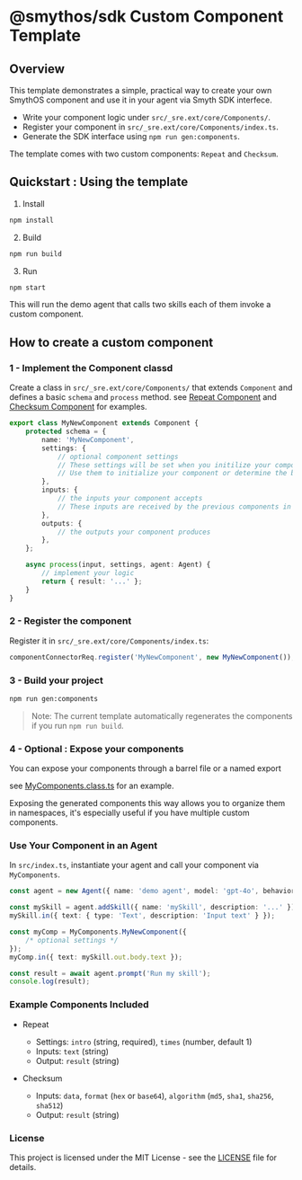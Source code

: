 # @smythos/sdk Custom Component Template

## Overview

This template demonstrates a simple, practical way to create your own SmythOS component and use it in your agent via Smyth SDK interfece.

-   Write your component logic under `src/_sre.ext/core/Components/`.
-   Register your component in `src/_sre.ext/core/Components/index.ts`.
-   Generate the SDK interface using `npm run gen:components`.

The template comes with two custom components: `Repeat` and `Checksum`.

## Quickstart : Using the template

1. Install

```bash
npm install
```

2. Build

```bash
npm run build
```

3. Run

```bash
npm start
```

This will run the demo agent that calls two skills each of them invoke a custom component.

## How to create a custom component

### 1 - Implement the Component classd

Create a class in `src/_sre.ext/core/Components/` that extends `Component` and defines a basic `schema` and `process` method.
see [Repeat Component](./src/_sre.ext/core/Components/Repeat.class.ts) and [Checksum Component](./src/_sre.ext/core/Components/Checksum.class.ts) for examples.

```ts
export class MyNewComponent extends Component {
    protected schema = {
        name: 'MyNewComponent',
        settings: {
            // optional component settings
            // These settings will be set when you initilize your component, they cannot be changed at runtime.
            // Use them to initialize your component or determine the behavior of your component.
        },
        inputs: {
            // the inputs your component accepts
            // These inputs are received by the previous components in the workflow.
        },
        outputs: {
            // the outputs your component produces
        },
    };

    async process(input, settings, agent: Agent) {
        // implement your logic
        return { result: '...' };
    }
}
```

### 2 - Register the component

Register it in `src/_sre.ext/core/Components/index.ts`:

```ts
componentConnectorReq.register('MyNewComponent', new MyNewComponent());
```

### 3 - Build your project

```bash
npm run gen:components
```

> Note: The current template automatically regenerates the components if you run `npm run build`.

### 4 - Optional : Expose your components

You can expose your components through a barrel file or a named export

see [MyComponents.class.ts](./src/_sre.ext/sdk/Components/MyComponents.class.ts) for an example.

Exposing the generated components this way allows you to organize them in namespaces, it's especially useful if you have multiple custom components.

### Use Your Component in an Agent

In `src/index.ts`, instantiate your agent and call your component via `MyComponents`.

```ts
const agent = new Agent({ name: 'demo agent', model: 'gpt-4o', behavior: 'Demo' });

const mySkill = agent.addSkill({ name: 'mySkill', description: '...' });
mySkill.in({ text: { type: 'Text', description: 'Input text' } });

const myComp = MyComponents.MyNewComponent({
    /* optional settings */
});
myComp.in({ text: mySkill.out.body.text });

const result = await agent.prompt('Run my skill');
console.log(result);
```

### Example Components Included

-   Repeat

    -   Settings: `intro` (string, required), `times` (number, default 1)
    -   Inputs: `text` (string)
    -   Output: `result` (string)

-   Checksum
    -   Inputs: `data`, `format` (`hex` or `base64`), `algorithm` (`md5`, `sha1`, `sha256`, `sha512`)
    -   Output: `result` (string)

### License

This project is licensed under the MIT License - see the [LICENSE](LICENSE) file for details.
